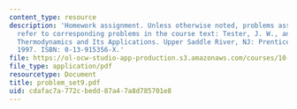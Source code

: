 ```yaml
---
content_type: resource
description: 'Homework assignment. Unless otherwise noted, problems assigned by number
  refer to corresponding problems in the course text: Tester, J. W., and Modell, Michael.
  Thermodynamics and Its Applications. Upper Saddle River, NJ: Prentice Hall PTR,
  1997. ISBN: 0-13-915356-X.'
file: https://ol-ocw-studio-app-production.s3.amazonaws.com/courses/10-40-chemical-engineering-thermodynamics-fall-2003/cdafac7a772cbedd87a47a8d785701e8_problem_set9.pdf
file_type: application/pdf
resourcetype: Document
title: problem_set9.pdf
uid: cdafac7a-772c-bedd-87a4-7a8d785701e8
---
```

